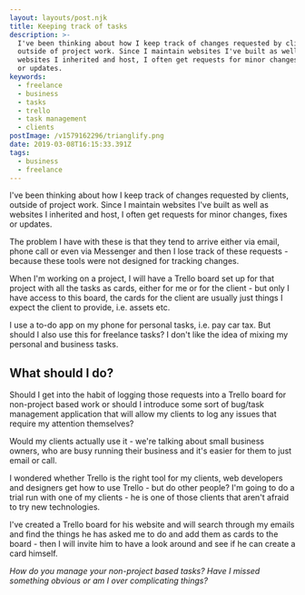 ```yaml
---
layout: layouts/post.njk
title: Keeping track of tasks
description: >-
  I've been thinking about how I keep track of changes requested by clients,
  outside of project work. Since I maintain websites I've built as well as
  websites I inherited and host, I often get requests for minor changes, fixes
  or updates.
keywords:
  - freelance
  - business
  - tasks
  - trello
  - task management
  - clients
postImage: /v1579162296/trianglify.png
date: 2019-03-08T16:15:33.391Z
tags:
  - business
  - freelance
---
```

I've been thinking about how I keep track of changes requested by clients, outside of project work. Since I maintain websites I've built as well as websites I inherited and host, I often get requests for minor changes, fixes or updates.

The problem I have with these is that they tend to arrive either via email, phone call or even via Messenger and then I lose track of these requests - because these tools were not designed for tracking changes.

When I'm working on a project, I will have a Trello board set up for that project with all the tasks as cards, either for me or for the client - but only I have access to this board, the cards for the client are usually just things I expect the client to provide, i.e. assets etc.

I use a to-do app on my phone for personal tasks, i.e. pay car tax. But should I also use this for freelance tasks? I don't like the idea of mixing my personal and business tasks.

## What should I do?
Should I get into the habit of logging those requests into a Trello board for non-project based work or should I introduce some sort of bug/task management application that will allow my clients to log any issues that require my attention themselves?

Would my clients actually use it - we're talking about small business owners, who are busy running their business and it's easier for them to just email or call.

I wondered whether Trello is the right tool for my clients, web developers and designers get how to use Trello - but do other people? I'm going to do a trial run with one of my clients - he is one of those clients that aren't afraid to try new technologies.

I've created a Trello board for his website and will search through my emails and find the things he has asked me to do and add them as cards to the board - then I will invite him to have a look around and see if he can create a card himself.

_How do you manage your non-project based tasks? Have I missed something obvious or am I over complicating things?_
